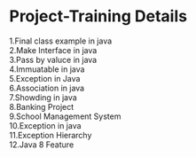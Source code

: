 # Project-Training Details

1.Final class example in java<br>
2.Make Interface in java<br>
3.Pass by valuce in java<br>
4.Immuatable in java<br>
5.Exception in Java <br>
6.Association in java <br>
7.Showding in java <br>
8.Banking Project <br>
9.School Management System <br>
10.Exception in java <br>
11.Exception Hierarchy <br>
12.Java 8 Feature <br>
